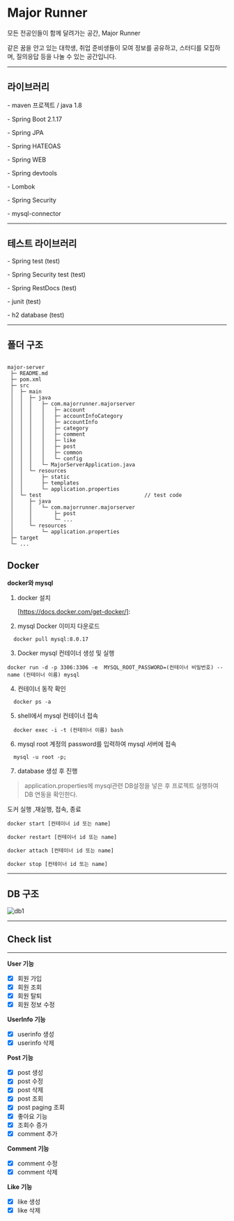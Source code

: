 # Major Runner

 모든 전공인들이 함께 달려가는 공간, Major Runner
 
같은 꿈을 안고 있는 대학생, 취업 준비생들이 모여 정보를 공유하고, 스터디를 모집하며, 질의응답 등을 나눌 수 있는 공간입니다.   











------

## 라이브러리    
 



\-    maven 프로젝트 / java 1.8 

\-    Spring Boot 2.1.17

\-    Spring JPA

\-    Spring HATEOAS

\-    Spring WEB

\-    Spring devtools

\-    Lombok

\-    Spring Security

\-    mysql-connector 
  


------


## 테스트 라이브러리    




\-    Spring test (test)

\-    Spring Security test (test)

\-    Spring RestDocs (test)

\-    junit (test)

\-    h2 database (test)

 ------

## 폴더 구조

```

major-server
 ├─ README.md
 ├─ pom.xml
 ├─ src
 │  ├─ main
 │  │  ├─ java
 │  │  │   ├─ com.majorrunner.majorserver 
 │  │  │   │   ├─ account
 │  │  │   │   ├─ accountInfoCategory
 │  │  │   │   ├─ accountInfo
 │  │  │   │   ├─ category
 │  │  │   │   ├─ comment
 │  │  │   │   ├─ like
 │  │  │   │   ├─ post
 │  │  │   │   ├─ common
 │  │  │   │   └─ config
 │  │  │   └─ MajorServerApplication.java
 │  │  └─ resources
 │  │      ├─ static
 │  │      ├─ templates
 │  │      └─ application.properties
 │  └─ test                                 // test code 
 │     ├─ java
 │     │   └─ com.majorrunner.majorserver
 │     │       ├─ post      
 │     │       └─ ...
 │     └─ resources
 │         └─ application.properties
 ├─ target
 └─ ...
```



## Docker



**docker와 mysql**

1. docker 설치

   [https://docs.docker.com/get-docker/]: 

   

2. mysql Docker 이미지 다운로드

```
  docker pull mysql:8.0.17  
```

 

3. Docker mysql 컨테이너 생성 및 실행

```
docker run -d -p 3306:3306 -e  MYSQL_ROOT_PASSWORD=(컨테이너 비밀번호) --name (컨테이너 이름) mysql  
```

 

4. 컨테이너 동작 확인



```
  docker ps -a
```

  

5. shell에서 mysql 컨테이너 접속



```
  docker exec -i -t (컨테이너 이름) bash
```

  



6. mysql root 계정의 password를 입력하여 mysql 서버에 접속

```
  mysql -u root -p;  
```

 

7. database 생성 후 진행

> application.properties에 mysql관련 DB설정을 넣은 후 프로젝트 실행하여 DB 연동을 확인한다.

 

도커 실행 ,재실행, 접속, 종료

```null
docker start [컨테이너 id 또는 name]
```

```null
docker restart [컨테이너 id 또는 name]
```

```null
docker attach [컨테이너 id 또는 name]
```

```null
docker stop [컨테이너 id 또는 name]
```




------


## DB 구조 


![db1](https://user-images.githubusercontent.com/26570275/93857245-48653200-fcf5-11ea-9bfa-8f73653bf283.png)



------
## Check list
------


 **User 기능**
 
- [x] 회원 가입 
- [x] 회원 조회
- [x] 회원 탈퇴 
- [x] 회원 정보 수정

 **UserInfo 기능**  
 
- [x] userinfo 생성 
- [x] userinfo 삭제 

 **Post 기능**

- [x] post 생성 
- [x] post 수정 
- [x] post 삭제 
- [x] post 조회 
- [x] post paging 조회
- [x] 좋아요 기능
- [x] 조회수 증가
- [x] comment 추가

 **Comment 기능**
 
- [x] comment 수정
- [x] comment 삭제

 **Like 기능**
 
- [x] like 생성 
- [x] like 삭제 
